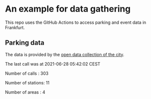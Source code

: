 # An example for data gathering

This repo uses the GitHub Actions to access parking and event data in Frankfurt.

## Parking data
The data is provided by the [open data collection of the city](https://www.offenedaten.frankfurt.de/).

The last call was at 2021-06-28 05:42:02 CEST

Number of calls   : 303

Number of stations:  11

Number of areas   :   4

